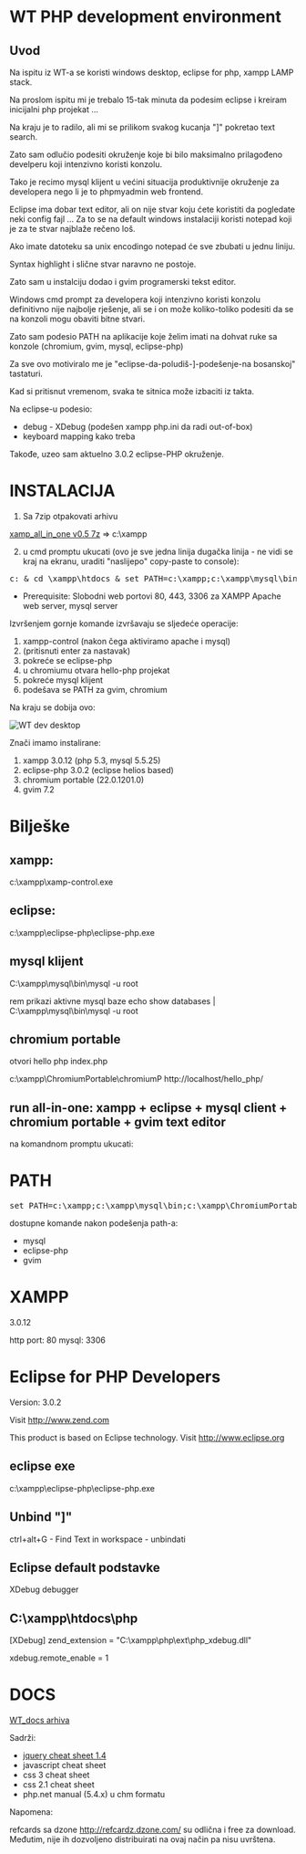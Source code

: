 WT PHP development environment
====================================

Uvod
----

Na ispitu iz WT-a se koristi windows desktop, eclipse for php, xampp
LAMP stack.

Na proslom ispitu mi je trebalo 15-tak minuta da podesim eclipse i
kreiram inicijalni php projekat  ...

Na kraju je to radilo, ali mi se prilikom svakog kucanja "]" pokretao
text search.

Zato sam odlučio podesiti okruženje koje bi bilo maksimalno prilagođeno
develperu koji intenzivno koristi konzolu.


Tako je recimo mysql klijent u većini situacija produktivnije okruženje
za developera nego li je to phpmyadmin web frontend.

Eclipse ima dobar text editor, ali on nije stvar koju ćete koristiti da
pogledate neki config fajl ... Za to se na default windows instalaciji
koristi notepad koji je za te stvar najblaže rečeno loš.

Ako imate datoteku sa  unix encodingo notepad će sve zbubati u jednu liniju.

Syntax highlight i slične stvar naravno ne postoje. 
 
Zato sam u instalciju dodao i gvim programerski tekst editor. 

Windows cmd prompt za developera koji intenzivno koristi konzolu
definitivno nije najbolje rješenje, ali  se i on može koliko-toliko
podesiti da se na konzoli mogu obaviti bitne stvari.

Zato sam podesio PATH na aplikacije koje želim imati na dohvat ruke sa
konzole (chromium, gvim, mysql, eclipse-php)
 
Za sve ovo motiviralo me je "eclipse-da-poludiš-]-podešenje-na
bosanskoj" tastaturi.

Kad si pritisnut vremenom, svaka te sitnica može izbaciti iz takta. 

Na eclipse-u podesio:
- debug - XDebug (podešen xampp php.ini da radi out-of-box)
- keyboard mapping kako treba

Takođe, uzeo sam aktuelno 3.0.2 eclipse-PHP okruženje.


INSTALACIJA
============

1) Sa 7zip otpakovati arhivu

[xamp_all_in_one
v0.5 7z](http://knowhow-erp-fmk.googlecode.com/files/xampp_all_in_one_0.5.7z)
=> c:\xampp


2) u cmd promptu ukucati (ovo je sve jedna linija dugačka linija - ne
vidi se kraj na ekranu, uraditi "naslijepo" copy-paste to console):

<pre>
c: & cd \xampp\htdocs & set PATH=c:\xampp;c:\xampp\mysql\bin;c:\xampp\ChromiumPortable;c:\xampp\eclipse-php;%PATH% &  c:\xampp\xampp-control.exe & echo podigni mysql server pa pritisni enter & pause & c:\xampp\eclipse-php\eclipse-php & c:\xampp\ChromiumPortable\Chromium http://localhost/hello_php & c:\xampp\mysql\bin\mysql -u root 
</pre>

 - Prerequisite: Slobodni web portovi 80, 443, 3306 za XAMPP Apache web server, mysql server

Izvršenjem gornje komande izvršavaju se sljedeće operacije:
 1. xampp-control (nakon čega aktiviramo apache i mysql)
 2. (pritisnuti enter za nastavak) 
 3. pokreće se eclipse-php
 4. u chromiumu otvara hello-php projekat 
 5. pokreće mysql klijent
 6. podešava se PATH  za gvim, chromium

Na kraju se dobija ovo:

![WT dev
desktop](https://raw.github.com/hernad/FIT_WT/master/dev_env/wt_win_dev_env.png)

Znači imamo instalirane:
 1. xampp 3.0.12 (php 5.3, mysql 5.5.25)
 2. eclipse-php 3.0.2 (eclipse helios based)
 3. chromium portable (22.0.1201.0)
 4. gvim 7.2


Bilješke
==============

xampp:
---------
c:\xampp\xamp-control.exe


eclipse:
----------

c:\xampp\eclipse-php\eclipse-php.exe


mysql klijent
--------------

C:\xampp\mysql\bin\mysql -u root

rem prikazi aktivne mysql baze 
echo show databases | C:\xampp\mysql\bin\mysql -u root


chromium portable
----------------

otvori hello php index.php

c:\xampp\ChromiumPortable\chromiumP http://localhost/hello_php/


run all-in-one: xampp + eclipse + mysql client + chromium portable +
gvim text editor
--------------------------------------------------------------------------------------

na komandnom promptu ukucati:

PATH
====

<pre>
set PATH=c:\xampp;c:\xampp\mysql\bin;c:\xampp\ChromiumPortable;c:\xampp\eclipse-php;%PATH%
</pre>

dostupne komande nakon podešenja path-a: 

 - mysql
 - eclipse-php
 - gvim


XAMPP
==========

3.0.12

http port: 80
mysql: 3306


Eclipse for PHP Developers
=============================

Version: 3.0.2

Visit http://www.zend.com

This product is based on Eclipse technology.
Visit http://www.eclipse.org


eclipse exe
------------------
c:\xampp\eclipse-php\eclipse-php.exe


Unbind "]"
----------

ctrl+alt+G  - Find Text in workspace - unbindati


Eclipse default podstavke
-----------------------------

XDebug debugger

C:\xampp\htdocs\php
-------------------

[XDebug]
zend_extension = "C:\xampp\php\ext\php_xdebug.dll"

xdebug.remote_enable = 1

DOCS
=========

[WT_docs arhiva](http://knowhow-erp-fmk.googlecode.com/files/WT_docs.7z)

Sadrži:
 * [jquery cheat sheet
1.4](http://labs.impulsestudios.ca/downloads/impulse_studios-jquery_cheat_sheet-1.0.pdf)
 * javascript cheat sheet
 * css 3 cheat sheet
 * css 2.1 cheat sheet
 * php.net manual (5.4.x) u chm formatu 


Napomena:

refcards sa dzone  http://refcardz.dzone.com/ su odlična i free za
download. Međutim, nije ih dozvoljeno distribuirati na ovaj način pa
nisu uvrštena.

